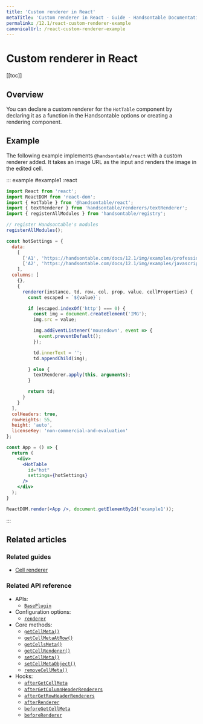 ```yaml
---
title: 'Custom renderer in React'
metaTitle: 'Custom renderer in React - Guide - Handsontable Documentation'
permalink: /12.1/react-custom-renderer-example
canonicalUrl: /react-custom-renderer-example
---
```


# Custom renderer in React

[[toc]]

## Overview

You can declare a custom renderer for the `HotTable` component by declaring it as a function in the Handsontable options or creating a rendering component.

## Example

The following example implements `@handsontable/react` with a custom renderer added. It takes an image URL as the input and renders the image in the edited cell.

::: example #example1 :react
```jsx
import React from 'react';
import ReactDOM from 'react-dom';
import { HotTable } from '@handsontable/react';
import { textRenderer } from 'handsontable/renderers/textRenderer';
import { registerAllModules } from 'handsontable/registry';

// register Handsontable's modules
registerAllModules();

const hotSettings = {
  data:
    [
      ['A1', 'https://handsontable.com/docs/12.1/img/examples/professional-javascript-developers-nicholas-zakas.jpg'],
      ['A2', 'https://handsontable.com/docs/12.1/img/examples/javascript-the-good-parts.jpg']
    ],
  columns: [
    {},
    {
      renderer(instance, td, row, col, prop, value, cellProperties) {
        const escaped = `${value}`;

        if (escaped.indexOf('http') === 0) {
          const img = document.createElement('IMG');
          img.src = value;

          img.addEventListener('mousedown', event => {
            event.preventDefault();
          });

          td.innerText = '';
          td.appendChild(img);

        } else {
          textRenderer.apply(this, arguments);
        }

        return td;
      }
    }
  ],
  colHeaders: true,
  rowHeights: 55,
  height: 'auto',
  licenseKey: 'non-commercial-and-evaluation'
};

const App = () => {
  return (
    <div>
      <HotTable
        id="hot"
        settings={hotSettings}
      />
    </div>
  );
}

ReactDOM.render(<App />, document.getElementById('example1'));
```
:::

## Related articles

### Related guides

- [Cell renderer](@/guides/cell-functions/cell-renderer.md)

### Related API reference

- APIs:
  - [`BasePlugin`](@/api/basePlugin.md)
- Configuration options:
  - [`renderer`](@/api/options.md#renderer)
- Core methods:
  - [`getCellMeta()`](@/api/core.md#getcellmeta)
  - [`getCellMetaAtRow()`](@/api/core.md#getcellmetaatrow)
  - [`getCellsMeta()`](@/api/core.md#getcellsmeta)
  - [`getCellRenderer()`](@/api/core.md#getcellrenderer)
  - [`setCellMeta()`](@/api/core.md#setcellmeta)
  - [`setCellMetaObject()`](@/api/core.md#setcellmetaobject)
  - [`removeCellMeta()`](@/api/core.md#removecellmeta)
- Hooks:
  - [`afterGetCellMeta`](@/api/hooks.md#aftergetcellmeta)
  - [`afterGetColumnHeaderRenderers`](@/api/hooks.md#aftergetcolumnheaderrenderers)
  - [`afterGetRowHeaderRenderers`](@/api/hooks.md#aftergetrowheaderrenderers)
  - [`afterRenderer`](@/api/hooks.md#afterrenderer)
  - [`beforeGetCellMeta`](@/api/hooks.md#beforegetcellmeta)
  - [`beforeRenderer`](@/api/hooks.md#beforerenderer)